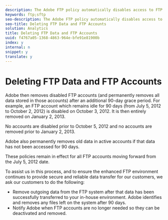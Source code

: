 ```yaml
---
description: The Adobe FTP policy automatically disables access to FTP accounts that remain idle for 90 consecutive days.
keywords: ftp;sftp
seo-description: The Adobe FTP policy automatically disables access to FTP accounts that remain idle for 90 consecutive days.
seo-title: Deleting FTP Data and FTP Accounts
solution: Analytics
title: Deleting FTP Data and FTP Accounts
uuid: f4767a05-1368-4863-964e-bfe91e81900b
index: y
internal: n
snippet: y
translate: y
---
```


# Deleting FTP Data and FTP Accounts

Adobe then removes disabled FTP accounts (and permanently removes all data stored in those accounts) after an additional 90-day grace period. For example, an FTP account which remains idle for 90 days (from July 5, 2012 to October 2, 2012) is disabled on October 3, 2012. It is then entirely removed on January 2, 2013. 

No accounts are disabled prior to October 5, 2012 and no accounts are removed prior to January 2, 2013. 

Adobe also permanently removes old data in active accounts if that data has not been accessed for 90 days. 

These policies remain in effect for all FTP accounts moving forward from the July 5, 2012 date. 

To assist us in this process, and to ensure the enhanced FTP environment continues to provide secure and reliable data transfer for our customers, we ask our customers to do the following: 

* Remove outgoing data from the FTP system after that data has been successfully transferred to your in-house environment. Adobe identifies and removes any files left on the system after 90 days.
* Notify Adobe when FTP accounts are no longer needed so they can be deactivated and removed.

